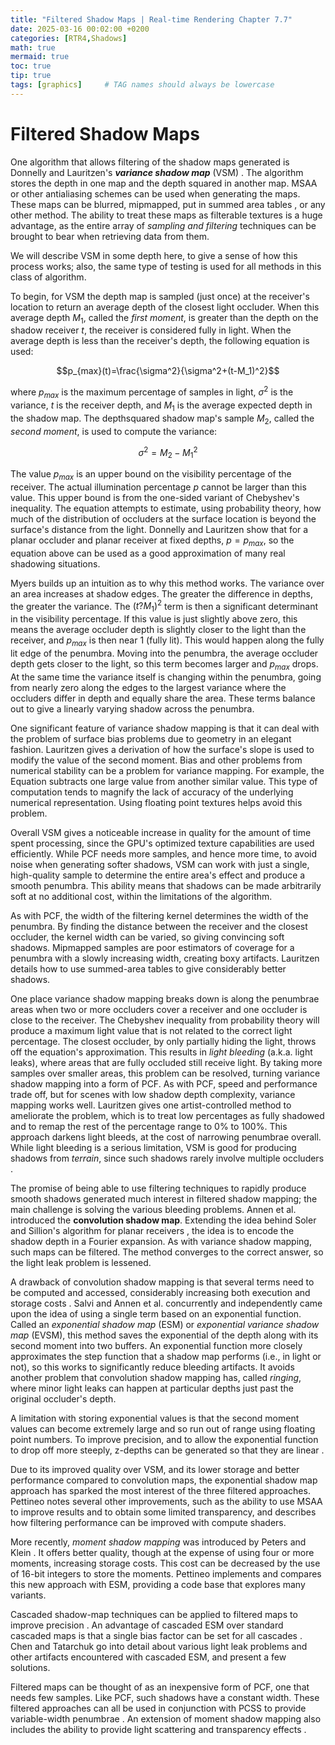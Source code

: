 ```yaml
---
title: "Filtered Shadow Maps | Real-time Rendering Chapter 7.7"
date: 2025-03-16 00:02:00 +0200
categories: [RTR4,Shadows]
math: true
mermaid: true
toc: true
tip: true
tags: [graphics]     # TAG names should always be lowercase
---
```

# Filtered Shadow Maps
One algorithm that allows filtering of the shadow maps generated is Donnelly and Lauritzen's ***variance shadow map*** (VSM) . The algorithm stores the depth in one map and the depth squared in another map. MSAA or other antialiasing schemes can be used when generating the maps. These maps can be blurred, mipmapped, put in summed area tables , or any other method. The ability to treat these maps as filterable textures is a huge advantage, as the entire array of *sampling and filtering* techniques can be brought to bear when retrieving data from them.

We will describe VSM in some depth here, to give a sense of how this process works; also, the same type of testing is used for all methods in this class of algorithm.

To begin, for VSM the depth map is sampled (just once) at the receiver's location to return an average depth of the closest light occluder. When this average depth $M_1$, called the *first moment*, is greater than the depth on the shadow receiver $t$, the receiver is considered fully in light. When the average depth is less than the receiver's depth, the following equation is used:

$$p_{max}(t)=\frac{\sigma^2}{\sigma^2+(t-M_1)^2}$$

where $p_{max}$ is the maximum percentage of samples in light, $\sigma^2$ is the variance, $t$ is the receiver depth, and $M_1$ is the average expected depth in the shadow map. The depthsquared shadow map's sample $M_2$, called the *second moment*, is used to compute the variance:

$$\sigma^2=M_2-M_1^2$$

The value $p_{max}$ is an upper bound on the visibility percentage of the receiver. The actual illumination percentage $p$ cannot be larger than this value. This upper bound is from the one-sided variant of Chebyshev's inequality. The equation attempts to estimate, using probability theory, how much of the distribution of occluders at the surface location is beyond the surface's distance from the light. Donnelly and Lauritzen show that for a planar occluder and planar receiver at fixed depths, $p = p_{max}$, so the equation above can be used as a good approximation of many real shadowing situations.

Myers  builds up an intuition as to why this method works. The variance over an area increases at shadow edges. The greater the difference in depths, the greater the variance. The $(t ? M_1)^2$ term is then a significant determinant in the visibility percentage. If this value is just slightly above zero, this means the average occluder depth is slightly closer to the light than the receiver, and $p_{max}$ is then near 1 (fully lit). This would happen along the fully lit edge of the penumbra. Moving into the penumbra, the average occluder depth gets closer to the light, so this term becomes larger and $p_{max}$ drops. At the same time the variance itself is changing within the penumbra, going from nearly zero along the edges to the largest variance where the occluders differ in depth and equally share the area. These terms balance out to give a linearly varying shadow across the penumbra.

One significant feature of variance shadow mapping is that it can deal with the problem of surface bias problems due to geometry in an elegant fashion. Lauritzen  gives a derivation of how the surface's slope is used to modify the value of the second moment. Bias and other problems from numerical stability can be a problem for variance mapping. For example, the Equation subtracts one large value from another similar value. This type of computation tends to magnify the lack of accuracy of the underlying numerical representation. Using floating point textures helps avoid this problem.

Overall VSM gives a noticeable increase in quality for the amount of time spent processing, since the GPU's optimized texture capabilities are used efficiently. While PCF needs more samples, and hence more time, to avoid noise when generating softer shadows, VSM can work with just a single, high-quality sample to determine the entire area's effect and produce a smooth penumbra. This ability means that shadows can be made arbitrarily soft at no additional cost, within the limitations of the algorithm.

As with PCF, the width of the filtering kernel determines the width of the penumbra. By finding the distance between the receiver and the closest occluder, the kernel width can be varied, so giving convincing soft shadows. Mipmapped samples are poor estimators of coverage for a penumbra with a slowly increasing width, creating boxy artifacts. Lauritzen  details how to use summed-area tables to give considerably better shadows.

One place variance shadow mapping breaks down is along the penumbrae areas when two or more occluders cover a receiver and one occluder is close to the receiver. The Chebyshev inequality from probability theory will produce a maximum light value that is not related to the correct light percentage. The closest occluder, by only partially hiding the light, throws off the equation's approximation. This results in *light bleeding* (a.k.a. light leaks), where areas that are fully occluded still receive light. By taking more samples over smaller areas, this problem can be resolved, turning variance shadow mapping into a form of PCF. As with PCF, speed and performance trade off, but for scenes with low shadow depth complexity, variance mapping works well. Lauritzen  gives one artist-controlled method to ameliorate the problem, which is to treat low percentages as fully shadowed and to remap the rest of the percentage range to 0% to 100%. This approach darkens light bleeds, at the cost of narrowing penumbrae overall. While light bleeding is a serious limitation, VSM is good for producing shadows from *terrain*, since such shadows rarely involve multiple occluders .

The promise of being able to use filtering techniques to rapidly produce smooth shadows generated much interest in filtered shadow mapping; the main challenge is solving the various bleeding problems. Annen et al.  introduced the **convolution shadow map**. Extending the idea behind Soler and Sillion's algorithm for planar receivers , the idea is to encode the shadow depth in a Fourier expansion. As with variance shadow mapping, such maps can be filtered. The method converges to the correct answer, so the light leak problem is lessened.

A drawback of convolution shadow mapping is that several terms need to be computed and accessed, considerably increasing both execution and storage costs . Salvi  and Annen et al.  concurrently and independently came upon the idea of using a single term based on an exponential function. Called an *exponential shadow map* (ESM) or *exponential variance shadow map* (EVSM), this method saves the exponential of the depth along with its second moment into two buffers. An exponential function more closely approximates the step function that a shadow map performs (i.e., in light or not), so this works to significantly reduce bleeding artifacts. It avoids another problem that convolution shadow mapping has, called *ringing*, where minor light leaks can happen at particular depths just past the original occluder's depth.

A limitation with storing exponential values is that the second moment values can become extremely large and so run out of range using floating point numbers. To improve precision, and to allow the exponential function to drop off more steeply, z-depths can be generated so that they are linear .

Due to its improved quality over VSM, and its lower storage and better performance compared to convolution maps, the exponential shadow map approach has sparked the most interest of the three filtered approaches. Pettineo  notes several other improvements, such as the ability to use MSAA to improve results and to obtain some limited transparency, and describes how filtering performance can be improved with compute shaders.

More recently, *moment shadow mapping* was introduced by Peters and Klein . It offers better quality, though at the expense of using four or more moments, increasing storage costs. This cost can be decreased by the use of 16-bit integers to store the moments. Pettineo  implements and compares this new approach with ESM, providing a code base that explores many variants.

Cascaded shadow-map techniques can be applied to filtered maps to improve precision . An advantage of cascaded ESM over standard cascaded maps is that a single bias factor can be set for all cascades . Chen and Tatarchuk  go into detail about various light leak problems and other artifacts encountered with cascaded ESM, and present a few solutions.

Filtered maps can be thought of as an inexpensive form of PCF, one that needs few samples. Like PCF, such shadows have a constant width. These filtered approaches can all be used in conjunction with PCSS to provide variable-width penumbrae . An extension of moment shadow mapping also includes the ability to provide light scattering and transparency effects .
<!--
regex:\[\d+(?:,\s*\d+)*\]
## Lists

### Ordered list

1. Firstly
2. Secondly
3. Thirdly

### Unordered list

- Chapter
  + Section
    * Paragraph

### ToDo list

- [ ] Job
  + [x] Step 1
  + [x] Step 2
  + [ ] Step 3

### Description list

Sun
: the star around which the earth orbits

Moon
: the natural satellite of the earth, visible by reflected light from the sun

## Block Quote

> This line shows the _block quote_.

## Prompts

> An example showing the `tip` type prompt.
{: .prompt-tip }

> An example showing the `info` type prompt.
{: .prompt-info }

> An example showing the `warning` type prompt.
{: .prompt-warning }

> An example showing the `danger` type prompt.
{: .prompt-danger }

## Footnote

Click the hook will locate the footnote[^footnote], and here is another footnote[^fn-nth-2].

## Inline code

This is an example of `Inline Code`.

## Filepath

Here is the `/path/to/the/file.extend`{: .filepath}.

### Dark/Light mode & Shadow

The image below will toggle dark/light mode based on theme preference, notice it has shadows.

![light mode only](/posts/20190808/devtools-light.png){: .light .w-75 .shadow .rounded-10 w='1212' h='668' }
![dark mode only](/posts/20190808/devtools-dark.png){: .dark .w-75 .shadow .rounded-10 w='1212' h='668' }


## Reverse Footnote

[^footnote]: The footnote source
[^fn-nth-2]: The 2nd footnote source
-->
